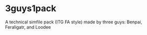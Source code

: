 # 3guys1pack
A technical simfile pack (ITG FA style) made by three guys: Benpai, Feraligatr, and Loodee
